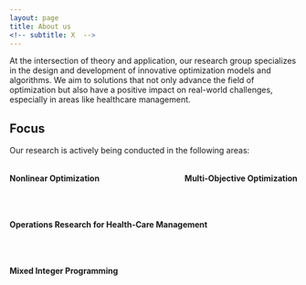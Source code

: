 ```yaml
---
layout: page
title: About us
<!-- subtitle: X  -->
---
```


At the intersection of theory and application, our research group specializes in the design and development of innovative optimization models and algorithms. 
We aim to solutions that not only advance the field of optimization but also have a positive impact on real-world challenges, especially in areas like healthcare management.
  
<!-- Keenly interested in technology transfer, we keep thigh bonds with industrial partners to ensure a continuous and fruitful knowledge exchange between academia and industry.--> 

## Focus
Our research is actively being conducted in the following areas:

<div class="row" style="margin-top: 2rem; row-gap: 2rem; display: flex; flex-wrap: wrap; justify-content: space-between;">
  
  <div class="col-lg-6 col-md-12" style="margin-bottom: 2rem;">
    <div style="text-align: center;">
      <span class="fa fa-area-chart" style="color: #B8860B; font-size: 2.5em; margin-bottom: 0.5rem;"></span>
      <div><strong>Nonlinear Optimization</strong></div>
    </div>
  </div>

  <div class="col-lg-6 col-md-12" style="margin-bottom: 2rem;">
    <div style="text-align: center;">
      <span class="fa fa-sliders" style="color: #B8860B; font-size: 2.5em; margin-bottom: 0.5rem;"></span>
      <div><strong>Multi-Objective Optimization</strong></div>
    </div>
  </div>

  <div class="col-lg-6 col-md-12" style="margin-bottom: 2rem;">
    <div style="text-align: center;">
      <span class="fa fa-heartbeat" style="color: #B8860B; font-size: 2.5em; margin-bottom: 0.5rem;"></span>
      <div><strong>Operations Research for Health-Care Management</strong></div>
    </div>
  </div>

  <div class="col-lg-6 col-md-12" style="margin-bottom: 2rem;">
    <div style="text-align: center;">
      <span class="fa fa-sitemap" style="color: #B8860B; font-size: 2.5em; margin-bottom: 0.5rem;"></span>
      <div><strong>Mixed Integer Programming</strong></div>
    </div>
  </div>

</div>
 

<!-- Our **research** is actively being conducted in the following areas:
<div class="row ">
  <div class="col-lg-6 col-md-12 col-xs-12 col-sm-12">
  <div style="text-align: center;"><span class="fa fa-clock-o icon_bg icon_square"></span><div> Nonlinear Optimization
  </div></div>
</div>
<div class="col-lg-6 col-md-12 col-xs-12 col-sm-12">
<div style="text-align: center;"><span class="fa fa fa-arrows-alt icon_square"></span><div> Multi-Objective Optimization </div></div>
</div>
<div class="col-lg-6 col-md-12 col-xs-12 col-sm-12">
  <div style="text-align: center;"><span class="fa fa-dashboard icon_bg icon_square"></span><div> Operations Research for Health-Care Management </div></div>
  </div>
  <div class="col-lg-6 col-md-12 col-xs-12 col-sm-12">
  <div style="text-align: center;"><span class="fa a fa-flask icon_square"></span><div>Mixed Integer Programming</div></div>
</div>
<br />
</div>
-->

<!--
 
## Some Application areas and Partners

**Application areas**
  - Medical domain
  - Cloud-based software
  - Software development consultancy  

**Academic partners**
  - [Software and Sustainability Group at Vrije Univeristiet Amsterdam, The Netherlands](https://s2group.cs.vu.nl/){:target="_blank"} 

**Non-academic partners**
  - [Wedge](https://www.wedge.srl/){:target="_blank"}
  - [Jaewa](https://www.jaewa.com/){:target="_blank"}
  - [Lascaux](https://www.lascaux.it/){:target="_blank"}
  - [Dr.Wolf](https://www.drwolf.it/){:target="_blank"}

  We believe that research should have practical value and be useful in the real world. For this reason, we work closely with our industrial partners to understand and address their actual needs, establishing a long lasting bi-directional communication. As outlook, we aim our research endeavors to contribute to the local and international agenda by providing innovative and scientifically sound solutions for a better future.

**Industry-academia conjunct laboratory**
 - [SWARM Lab](https://swarmlab.dinfo.unifi.it/home)
 -->
